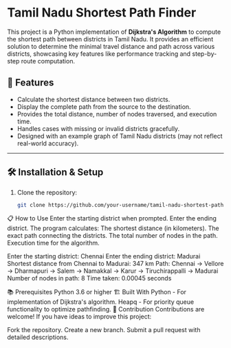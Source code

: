 # Tamil Nadu Shortest Path Finder

This project is a Python implementation of **Dijkstra's Algorithm** to compute the shortest path between districts in Tamil Nadu. It provides an efficient solution to determine the minimal travel distance and path across various districts, showcasing key features like performance tracking and step-by-step route computation.

## 🚀 Features
- Calculate the shortest distance between two districts.
- Display the complete path from the source to the destination.
- Provides the total distance, number of nodes traversed, and execution time.
- Handles cases with missing or invalid districts gracefully.
- Designed with an example graph of Tamil Nadu districts (may not reflect real-world accuracy).

---

## 🛠️ Installation & Setup
1. Clone the repository:
   ```bash
   git clone https://github.com/your-username/tamil-nadu-shortest-path-finder.git


📋 How to Use
Enter the starting district when prompted.
Enter the ending district.
The program calculates:
The shortest distance (in kilometers).
The exact path connecting the districts.
The total number of nodes in the path.
Execution time for the algorithm.


Enter the starting district: Chennai
Enter the ending district: Madurai
Shortest distance from Chennai to Madurai: 347 km
Path: Chennai -> Vellore -> Dharmapuri -> Salem -> Namakkal -> Karur -> Tiruchirappalli -> Madurai
Number of nodes in path: 8
Time taken: 0.00045 seconds

📚 Prerequisites
Python 3.6 or higher
🏗️ Built With
Python - For implementation of Dijkstra's algorithm.
Heapq - For priority queue functionality to optimize pathfinding.
🤝 Contribution
Contributions are welcome! If you have ideas to improve this project:

Fork the repository.
Create a new branch.
Submit a pull request with detailed descriptions.

